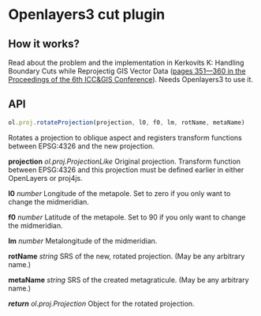 Openlayers3 cut plugin
======================

How it works?
-------------

Read about the problem and the implementation in Kerkovits K: Handling Boundary Cuts while Reprojectig GIS Vector Data ([pages 351—360 in the Proceedings of the 6th ICC&GIS Conference](https://drive.google.com/file/d/0B0iHyURqv8Ncb3RVTFdJMHZEVDQ/view)). Needs Openlayers3 to use it.

API
---

```javascript
ol.proj.rotateProjection(projection, l0, f0, lm, rotName, metaName)
```

Rotates a projection to oblique aspect and registers transform functions between EPSG:4326 and the new projection.

**projection** *ol.proj.ProjectionLike* Original projection.
Transform function between EPSG:4326 and this projection must be defined earlier in either OpenLayers or proj4js.

**l0** *number* Longitude of the metapole. Set to zero if you only want to change the midmeridian.

**f0** *number* Latitude of the metapole. Set to 90 if you only want to change the midmeridian.

**lm** *number* Metalongitude of the midmeridian.

**rotName** *string* SRS of the new, rotated projection. (May be any arbitrary name.)

**metaName** *string* SRS of the created metagraticule. (May be any arbitrary name.)

**_return_** *ol.proj.Projection* Object for the rotated projection.
